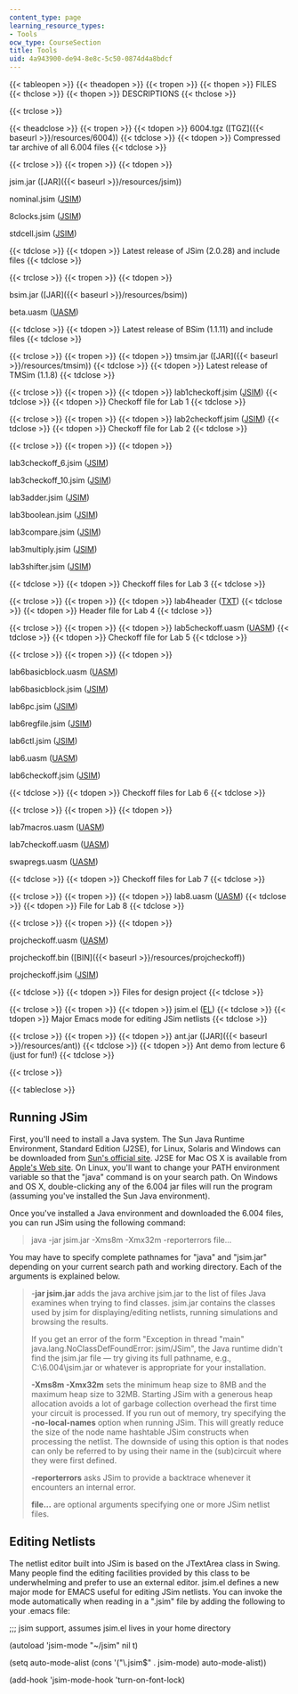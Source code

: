 ```yaml
---
content_type: page
learning_resource_types:
- Tools
ocw_type: CourseSection
title: Tools
uid: 4a943900-de94-8e8c-5c50-0874d4a8bdcf
---
```


{{< tableopen >}}
{{< theadopen >}}
{{< tropen >}}
{{< thopen >}}
FILES
{{< thclose >}}
{{< thopen >}}
DESCRIPTIONS
{{< thclose >}}

{{< trclose >}}

{{< theadclose >}}
{{< tropen >}}
{{< tdopen >}}
6004.tgz ([TGZ]({{< baseurl >}}/resources/6004))
{{< tdclose >}}
{{< tdopen >}}
Compressed tar archive of all 6.004 files
{{< tdclose >}}

{{< trclose >}}
{{< tropen >}}
{{< tdopen >}}


jsim.jar ([JAR]({{< baseurl >}}/resources/jsim))

nominal.jsim ([JSIM](/courses/electrical-engineering-and-computer-science/6-004-computation-structures-spring-2009/tools/nominal.jsim))

8clocks.jsim ([JSIM](/courses/electrical-engineering-and-computer-science/6-004-computation-structures-spring-2009/tools/8clocks.jsim))

stdcell.jsim ([JSIM](/courses/electrical-engineering-and-computer-science/6-004-computation-structures-spring-2009/tools/stdcell.jsim))


{{< tdclose >}}
{{< tdopen >}}
Latest release of JSim (2.0.28) and include files
{{< tdclose >}}

{{< trclose >}}
{{< tropen >}}
{{< tdopen >}}


bsim.jar ([JAR]({{< baseurl >}}/resources/bsim))

beta.uasm ([UASM](/courses/electrical-engineering-and-computer-science/6-004-computation-structures-spring-2009/tools/beta.uasm))


{{< tdclose >}}
{{< tdopen >}}
Latest release of BSim (1.1.11) and include files
{{< tdclose >}}

{{< trclose >}}
{{< tropen >}}
{{< tdopen >}}
tmsim.jar ([JAR]({{< baseurl >}}/resources/tmsim))
{{< tdclose >}}
{{< tdopen >}}
Latest release of TMSim (1.1.8)
{{< tdclose >}}

{{< trclose >}}
{{< tropen >}}
{{< tdopen >}}
lab1checkoff.jsim ([JSIM](/courses/electrical-engineering-and-computer-science/6-004-computation-structures-spring-2009/tools/lab1checkoff.jsim))
{{< tdclose >}}
{{< tdopen >}}
Checkoff file for Lab 1
{{< tdclose >}}

{{< trclose >}}
{{< tropen >}}
{{< tdopen >}}
lab2checkoff.jsim ([JSIM](/courses/electrical-engineering-and-computer-science/6-004-computation-structures-spring-2009/tools/lab2checkoff.jsim))
{{< tdclose >}}
{{< tdopen >}}
Checkoff file for Lab 2
{{< tdclose >}}

{{< trclose >}}
{{< tropen >}}
{{< tdopen >}}


lab3checkoff\_6.jsim ([JSIM](/courses/electrical-engineering-and-computer-science/6-004-computation-structures-spring-2009/tools/lab3checkoff_6.jsim))

lab3checkoff\_10.jsim ([JSIM](/courses/electrical-engineering-and-computer-science/6-004-computation-structures-spring-2009/tools/lab3checkoff_10.jsim))

lab3adder.jsim ([JSIM](/courses/electrical-engineering-and-computer-science/6-004-computation-structures-spring-2009/tools/lab3adder.jsim))

lab3boolean.jsim ([JSIM](/courses/electrical-engineering-and-computer-science/6-004-computation-structures-spring-2009/tools/lab3boolean.jsim))

lab3compare.jsim ([JSIM](/courses/electrical-engineering-and-computer-science/6-004-computation-structures-spring-2009/tools/lab3compare.jsim))

lab3multiply.jsim ([JSIM](/courses/electrical-engineering-and-computer-science/6-004-computation-structures-spring-2009/tools/lab3multiply.jsim))

lab3shifter.jsim ([JSIM](/courses/electrical-engineering-and-computer-science/6-004-computation-structures-spring-2009/tools/lab3shifter.jsim))


{{< tdclose >}}
{{< tdopen >}}
Checkoff files for Lab 3
{{< tdclose >}}

{{< trclose >}}
{{< tropen >}}
{{< tdopen >}}
lab4header ([TXT](/courses/electrical-engineering-and-computer-science/6-004-computation-structures-spring-2009/tools/lab4header.txt))
{{< tdclose >}}
{{< tdopen >}}
Header file for Lab 4
{{< tdclose >}}

{{< trclose >}}
{{< tropen >}}
{{< tdopen >}}
lab5checkoff.uasm ([UASM](/courses/electrical-engineering-and-computer-science/6-004-computation-structures-spring-2009/tools/lab5checkoff.uasm))
{{< tdclose >}}
{{< tdopen >}}
Checkoff file for Lab 5
{{< tdclose >}}

{{< trclose >}}
{{< tropen >}}
{{< tdopen >}}


lab6basicblock.uasm ([UASM](/courses/electrical-engineering-and-computer-science/6-004-computation-structures-spring-2009/tools/lab6basicblock.uasm))

lab6basicblock.jsim ([JSIM](/courses/electrical-engineering-and-computer-science/6-004-computation-structures-spring-2009/tools/lab6basicblock.jsim))

lab6pc.jsim ([JSIM](/courses/electrical-engineering-and-computer-science/6-004-computation-structures-spring-2009/tools/lab6pc.jsim))

lab6regfile.jsim ([JSIM](/courses/electrical-engineering-and-computer-science/6-004-computation-structures-spring-2009/tools/lab6regfile.jsim))

lab6ctl.jsim ([JSIM](/courses/electrical-engineering-and-computer-science/6-004-computation-structures-spring-2009/tools/lab6ctl.jsim))

lab6.uasm ([UASM](/courses/electrical-engineering-and-computer-science/6-004-computation-structures-spring-2009/tools/lab6.uasm))

lab6checkoff.jsim ([JSIM](/courses/electrical-engineering-and-computer-science/6-004-computation-structures-spring-2009/tools/lab6checkoff.jsim))


{{< tdclose >}}
{{< tdopen >}}
Checkoff files for Lab 6
{{< tdclose >}}

{{< trclose >}}
{{< tropen >}}
{{< tdopen >}}


lab7macros.uasm ([UASM](/courses/electrical-engineering-and-computer-science/6-004-computation-structures-spring-2009/tools/lab7macros.uasm))

lab7checkoff.uasm ([UASM](/courses/electrical-engineering-and-computer-science/6-004-computation-structures-spring-2009/tools/lab7checkoff.uasm))

swapregs.uasm ([UASM](/courses/electrical-engineering-and-computer-science/6-004-computation-structures-spring-2009/tools/swapregs.uasm))


{{< tdclose >}}
{{< tdopen >}}
Checkoff files for Lab 7
{{< tdclose >}}

{{< trclose >}}
{{< tropen >}}
{{< tdopen >}}
lab8.uasm ([UASM](/courses/electrical-engineering-and-computer-science/6-004-computation-structures-spring-2009/tools/lab8.uasm))
{{< tdclose >}}
{{< tdopen >}}
File for Lab 8
{{< tdclose >}}

{{< trclose >}}
{{< tropen >}}
{{< tdopen >}}


projcheckoff.uasm ([UASM](/courses/electrical-engineering-and-computer-science/6-004-computation-structures-spring-2009/tools/projcheckoff.uasm))

projcheckoff.bin ([BIN]({{< baseurl >}}/resources/projcheckoff))

projcheckoff.jsim ([JSIM](/courses/electrical-engineering-and-computer-science/6-004-computation-structures-spring-2009/tools/projcheckoff.jsim))


{{< tdclose >}}
{{< tdopen >}}
Files for design project
{{< tdclose >}}

{{< trclose >}}
{{< tropen >}}
{{< tdopen >}}
jsim.el ([EL](/courses/electrical-engineering-and-computer-science/6-004-computation-structures-spring-2009/tools/jsim.el))
{{< tdclose >}}
{{< tdopen >}}
Major Emacs mode for editing JSim netlists
{{< tdclose >}}

{{< trclose >}}
{{< tropen >}}
{{< tdopen >}}
ant.jar ([JAR]({{< baseurl >}}/resources/ant))
{{< tdclose >}}
{{< tdopen >}}
Ant demo from lecture 6 (just for fun!)
{{< tdclose >}}

{{< trclose >}}

{{< tableclose >}}

Running JSim
------------

First, you'll need to install a Java system. The Sun Java Runtime Environment, Standard Edition (J2SE), for Linux, Solaris and Windows can be downloaded from [Sun's official site](http://java.sun.com/javase/index.jsp). J2SE for Mac OS X is available from [Apple's Web site](http://developer.apple.com/java/). On Linux, you'll want to change your PATH environment variable so that the "java" command is on your search path. On Windows and OS X, double-clicking any of the 6.004 jar files will run the program (assuming you've installed the Sun Java environment).

Once you've installed a Java environment and downloaded the 6.004 files, you can run JSim using the following command:

> java -jar jsim.jar -Xms8m -Xmx32m -reporterrors file...

You may have to specify complete pathnames for "java" and "jsim.jar" depending on your current search path and working directory. Each of the arguments is explained below.

> \-**jar jsim.jar** adds the java archive jsim.jar to the list of files Java examines when trying to find classes. jsim.jar contains the classes used by jsim for displaying/editing netlists, running simulations and browsing the results.
> 
> If you get an error of the form "Exception in thread "main" java.lang.NoClassDefFoundError: jsim/JSim", the Java runtime didn't find the jsim.jar file — try giving its full pathname, e.g., C:\\6.004\\jsim.jar or whatever is appropriate for your installation.
> 
> **\-Xms8m -Xmx32m** sets the minimum heap size to 8MB and the maximum heap size to 32MB. Starting JSim with a generous heap allocation avoids a lot of garbage collection overhead the first time your circuit is processed. If you run out of memory, try specifying the **\-no-local-names** option when running JSim. This will greatly reduce the size of the node name hashtable JSim constructs when processing the netlist. The downside of using this option is that nodes can only be referred to by using their name in the (sub)circuit where they were first defined.
> 
> **\-reporterrors** asks JSim to provide a backtrace whenever it encounters an internal error.
> 
> **file...** are optional arguments specifying one or more JSim netlist files.

Editing Netlists
----------------

The netlist editor built into JSim is based on the JTextArea class in Swing. Many people find the editing facilities provided by this class to be underwhelming and prefer to use an external editor. jsim.el defines a new major mode for EMACS useful for editing JSim netlists. You can invoke the mode automatically when reading in a ".jsim" file by adding the following to your .emacs file:

;;; jsim support, assumes jsim.el lives in your home directory

(autoload 'jsim-mode "~/jsim" nil t)

(setq auto-mode-alist (cons '("\\.jsim$" . jsim-mode) auto-mode-alist))

(add-hook 'jsim-mode-hook 'turn-on-font-lock)